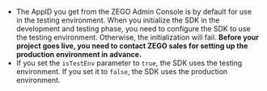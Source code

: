 <div class = 'mk-hint'>

- The AppID you get from the ZEGO Admin Console is by default for use in the testing environment. When you initialize the SDK in the development and testing phase, you need to configure the SDK to use the testing environment. Otherwise, the initialization will fail. **Before your project goes live, you need to contact ZEGO sales for setting up the production environment in advance.**
- If you set the `isTestEnv` parameter to `true`, the SDK uses the testing environment. If you set it to `false`, the SDK uses the production environment. 
</div>




